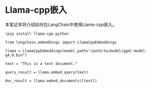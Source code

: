 Llama-cpp嵌入
=============

本笔记本将介绍如何在LangChain中使用Llama-cpp嵌入。

```
!pip install llama-cpp-python

```

```
from langchain.embeddings import LlamaCppEmbeddings

```

```
llama = LlamaCppEmbeddings(model_path="/path/to/model/ggml-model-q4_0.bin")

```

```
text = "This is a test document."

```

```
query_result = llama.embed_query(text)

```

```
doc_result = llama.embed_documents([text])

```

